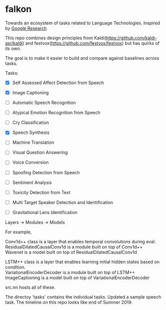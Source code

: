 # falkon
Towards an ecosystem of tasks related to Language Technologies. Inspired by [Google Research](https://arxiv.org/ftp/arxiv/papers/1702/1702.01715.pdf)

This repo combines design principles from Kaldi(https://github.com/kaldi-asr/kaldi) and festvox(https://github.com/festvox/festvox) but has quirks of its own.  

The goal is to make it easier to build and compare against baselines across tasks.

Tasks:
- [X] Self Assessed Affect Detection from Speech
- [X] Image Captioning
- [ ] Automatic Speech Recognition
- [ ] Atypical Emotion Recognition from Speech
- [ ] Cry Classification
- [X] Speech Synthesis
- [ ] Machine Translation
- [ ] Visual Question Answering
- [ ] Voice Conversion
- [ ] Spoofing Detection from Speech
- [ ] Sentiment Analysis
- [ ] Toxicity Detection from Text
- [ ] Multi Target Speaker Detection and Identification

- [ ] Gravitational Lens Identification

Layers -> Modules -> Models

For example,

Conv1d++ class is a layer that enables temporal convolutions during eval.<br>
ResidualDilatedCausalConv1d is a module built on top of Conv1d++ <br>
Wavenet is a model built on top of ResidualDilatedCausalConv1d

LSTM++ class is a layer that enables learning initial hidden states based on condition. <br>
VariationalEncoderDecoder is a module built on top of LSTM++ <br>
ImageCaptioning is a model built on top of VariationalEncoderDecoder


src.nn hosts all of these. 

The directoy 'tasks' contains the individual tasks. Updated a sample speech task. The timeline on this repo looks like end of Summer 2019. 
